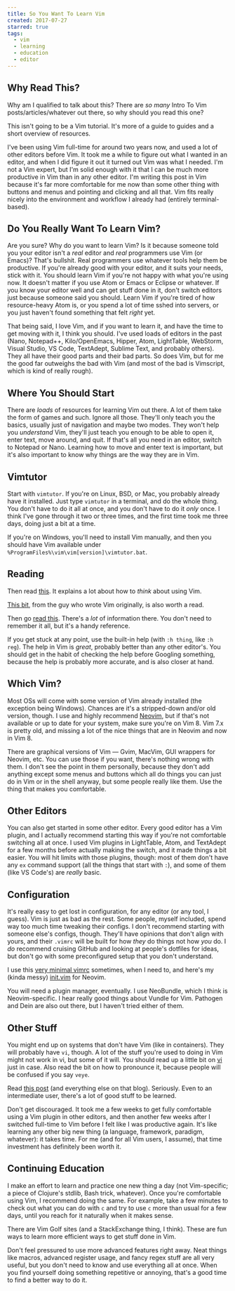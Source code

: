 ```yaml
---
title: So You Want To Learn Vim
created: 2017-07-27
starred: true
tags:
  - vim
  - learning
  - education
  - editor
---
```


## Why Read This?

Why am I qualified to talk about this? There are _so many_ Intro To Vim
posts/articles/whatever out there, so why should you read this one?

This isn't going to be a Vim tutorial. It's more of a guide to guides and a
short overview of resources.

I've been using Vim full-time for around two years now, and used a lot of other
editors before Vim. It took me a while to figure out what I wanted in an editor,
and when I did figure it out it turned out Vim was what I needed. I'm not a Vim
expert, but I'm solid enough with it that I can be much more productive in Vim
than in any other editor. I'm writing this post in Vim because it's far more
comfortable for me now than some other thing with buttons and menus and pointing
and clicking and all that. Vim fits really nicely into the environment and
workflow I already had (entirely terminal-based).

## Do You Really Want To Learn Vim?

Are you sure? Why do you want to learn Vim? Is it because someone told you your
editor isn't a _real_ editor and _real_ programmers use Vim (or Emacs)? That's
bullshit. Real programmers use whatever tools help them be productive. If you're
already good with your editor, and it suits your needs, stick with it. You
should learn Vim if you're not happy with what you're using now. It doesn't
matter if you use Atom or Emacs or Eclipse or whatever. If you know your editor
well and can get stuff done in it, don't switch editors just because someone
said you should. Learn Vim if you're tired of how resource-heavy Atom is, or you
spend a lot of time sshed into servers, or you just haven't found something that
felt _right_ yet.

That being said, I love Vim, and if you want to learn it, and have the time to
get moving with it, I think you should. I've used loads of editors in the past
(Nano, Notepad++, Kilo/OpenEmacs, Hipper, Atom, LightTable, WebStorm, Visual
Studio, VS Code, TextAdept, Sublime Text, and probably others). They all have
their good parts and their bad parts. So does Vim, but for me the good far
outweighs the bad with Vim (and most of the bad is Vimscript, which is kind of
really rough).

## Where You Should Start

There are _loads_ of resources for learning Vim out there. A lot of them take
the form of games and such. Ignore all those. They'll only teach you the basics,
usually just of navigation and maybe two modes. They won't help you _understand_
Vim, they'll just teach you enough to be able to open it, enter text, move
around, and quit. If that's all you need in an editor, switch to Notepad or
Nano. Learning how to move and enter text is important, but it's also important
to know why things are the way they are in Vim.

## Vimtutor

Start with `vimtutor`. If you're on Linux, BSD, or Mac, you probably already
have it installed. Just type `vimtutor` in a terminal, and do the whole thing.
You don't have to do it all at once, and you don't have to do it _only_ once. I
think I've gone through it two or three times, and the first time took me three
days, doing just a bit at a time.

If you're on Windows, you'll need to install Vim manually, and then you should
have Vim available under `%ProgramFiles%\vim\vim[version]\vimtutor.bat`.

## Reading

Then read
[this](https://stackoverflow.com/questions/1218390/what-is-your-most-productive-shortcut-with-vim/1220118#1220118).
It explains a lot about how to _think_ about using Vim.

[This bit](http://www.moolenaar.net/habits.html), from the guy who wrote Vim
originally, is also worth a read.

Then go [read this](https://github.com/mhinz/vim-galore). There's a _lot_ of
information there. You don't need to remember it all, but it's a handy
reference.

If you get stuck at any point, use the built-in help (with `:h thing`, like `:h
reg`). The help in Vim is _great_, probably better than any other editor's. You
should get in the habit of checking the help before Googling something, because
the help is probably more accurate, and is also closer at hand.

## Which Vim?

Most OSs will come with some version of Vim already installed (the exception
being Windows). Chances are it's a stripped-down and/or old version, though. I
use and highly recommend [Neovim](https://github.com/neovim/neovim/), but if
that's not available or up to date for your system, make sure you're on Vim 8.
Vim 7.x is pretty old, and missing a lot of the nice things that are in Neovim
and now in Vim 8.

There are graphical versions of Vim &mdash; Gvim, MacVim, GUI wrappers for
Neovim, etc. You can use those if you want, there's nothing wrong with them. I
don't see the point in them personally, because they don't add anything except
some menus and buttons which all do things you can just do in Vim or in the
shell anyway, but some people really like them. Use the thing that makes you
comfortable.

## Other Editors

You can also get started in some other editor. Every good editor has a Vim
plugin, and I actually recommend starting this way if you're not comfortable
switching all at once. I used Vim plugins in LightTable, Atom, and TextAdept for
a few months before actually making the switch, and it made things a bit easier.
You will hit limits with those plugins, though: most of them don't have any `ex`
command support (all the things that start with `:`), and some of them (like VS
Code's) are _really_ basic.

## Configuration

It's really easy to get lost in configuration, for any editor (or any tool, I
guess). Vim is just as bad as the rest. Some people, myself included, spend way
too much time tweaking their configs. I don't recommend starting with someone
else's configs, though. They'll have opinions that don't align with yours, and
their `.vimrc` will be built for how _they_ do things not how _you_ do. I _do_
recommend cruising GitHub and looking at people's dotfiles for ideas, but don't
go with some preconfigured setup that you don't understand.

I use this [very minimal
vimrc](https://github.com/zacanger/z/blob/master/.vimrc) sometimes, when I need
to, and here's my (kinda messy)
[init.vim](https://github.com/zacanger/z/blob/master/.config/nvim/init.vim) for
Neovim.

You will need a plugin manager, eventually. I use NeoBundle, which I think is
Neovim-specific. I hear really good things about Vundle for Vim. Pathogen and
Dein are also out there, but I haven't tried either of them.

## Other Stuff

You might end up on systems that don't have Vim (like in containers). They will
probably have `vi`, though. A lot of the stuff you're used to doing in Vim might
not work in vi, but some of it will. You should read up a little bit on
[vi](http://wiki.c2.com/?ViEditor) just in case. Also read the bit on how to
pronounce it, because people will be confused if you say `veye`.

Read [this post](https://sanctum.geek.nz/arabesque/vim-koans) (and everything
else on that blog). Seriously. Even to an intermediate user, there's a lot of
good stuff to be learned.

Don't get discouraged. It took me a few weeks to get fully comfortable using a
Vim plugin in other editors, and then another few weeks after I switched
full-time to Vim before I felt like I was productive again. It's like learning
any other big new thing (a language, framework, paradigm, whatever): it takes
time. For me (and for all Vim users, I assume), that time investment has
definitely been worth it.

## Continuing Education

I make an effort to learn and practice one new thing a day (not Vim-specific; a
piece of Clojure's stdlib, Bash trick, whatever). Once you're comfortable using
Vim, I recommend doing the same. For example, take a few minutes to check out
what you can do with `c` and try to use `c` more than usual for a few days,
until you reach for it naturally when it makes sense.

There are Vim Golf sites (and a StackExchange thing, I think). These are fun
ways to learn more efficient ways to get stuff done in Vim.

Don't feel pressured to use more advanced features right away. Neat things like
macros, advanced register usage, and fancy regex stuff are all very useful, but
you don't need to know and use everything all at once. When you find yourself
doing something repetitive or annoying, that's a good time to find a better way
to do it.
